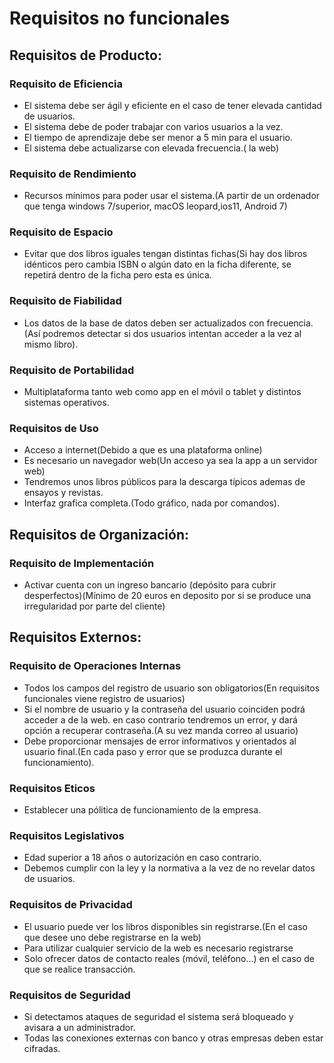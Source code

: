 # Requisitos no funcionales

## Requisitos de Producto:

### Requisito de Eficiencia
* El sistema debe ser ágil y eficiente en el caso de tener elevada cantidad de usuarios.
* El sistema debe de poder trabajar con varios usuarios a la vez.
* El tiempo de aprendizaje debe ser menor a 5 min para el usuario.
* El sistema debe actualizarse con elevada frecuencia.( la web)

### Requisito de Rendimiento
* Recursos mínimos para poder usar el sistema.(A partir de un ordenador que tenga windows 7/superior, macOS leopard,ios11, Android 7)

### Requisito de Espacio
* Evitar que dos libros iguales tengan distintas fichas(Si hay dos libros idénticos pero cambia ISBN o algún dato en la ficha diferente, se repetirá dentro de la ficha pero esta es única.

### Requisito de Fiabilidad
* Los datos de la base de datos deben ser actualizados con frecuencia.(Así podremos detectar si dos usuarios intentan acceder a la vez al mismo libro).

### Requisito de Portabilidad
* Multiplataforma tanto web como app en el móvil o tablet y distintos sistemas operativos.

### Requisitos de Uso
* Acceso a internet(Debido a que es una plataforma online)
* Es necesario un navegador web(Un acceso ya sea la app a un servidor web)
* Tendremos unos libros públicos para la descarga típicos ademas de ensayos y revistas.
* Interfaz grafica completa.(Todo gráfico, nada por comandos).

## Requisitos de Organización:

### Requisito de Implementación
* Activar cuenta con un ingreso bancario (depósito para cubrir desperfectos)(Mínimo de 20 euros en deposito por si se produce una irregularidad por parte del cliente)


## Requisitos Externos:

### Requisito de Operaciones Internas
* Todos los campos del registro de usuario son obligatorios(En requisitos funcionales viene registro de usuarios)
* Si el nombre de usuario y la contraseña del usuario coinciden podrá acceder a de la web. en caso contrario tendremos un error, y dará opción a recuperar contraseña.(A su vez manda correo al usuario)
* Debe proporcionar mensajes de error informativos y orientados al usuario final.(En cada paso y error que se produzca durante el funcionamiento).

### Requisitos Eticos  
* Establecer una pólitica de funcionamiento de la empresa.

### Requisitos Legislativos
* Edad superior a 18 años o autorización en caso contrario.
* Debemos cumplir con la ley y la normativa a la vez de no revelar datos de usuarios.

### Requisitos de Privacidad
* El usuario puede ver los libros disponibles sin registrarse.(En el caso que desee uno debe registrarse en la web)
* Para utilizar cualquier servicio de la web es necesario registrarse
* Solo ofrecer datos de contacto reales (móvil, teléfono...) en el caso de que se realice transacción. 

### Requisitos de Seguridad
* Si detectamos ataques de seguridad el sistema será bloqueado y avisara a un administrador.
* Todas las conexiones externas con banco y otras empresas deben estar cifradas.
